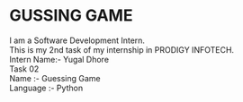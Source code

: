 # GUSSING GAME
I am a Software Development Intern.
<br>
This is my 2nd task of my internship in PRODIGY INFOTECH.
<br>
Intern Name:- Yugal Dhore
<br>
Task 02
<br>
Name :- Guessing Game
<br>
Language :- Python


